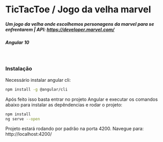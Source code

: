 # TicTacToe / Jogo da velha marvel
##### Um jogo da velha onde escolhemos personagens da marvel para se enfrentarem | API: https://developer.marvel.com/
##### Angular 10
&nbsp;
### Instalação

Necessário instalar angular cli:

```sh
npm install -g @angular/cli
```

Após feito isso basta entrar no projeto Angular e executar os comandos abaixo para instalar as depêndencias e rodar o projeto: 

```sh
npm install
ng serve --open
```
Projeto estará rodando por padrão na porta 4200. Navegue para: http://localhost:4200/
